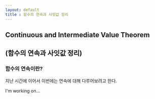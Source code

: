 ```yaml
---
layout: default
title : 함수의 연속과 사잇값 정리
---
```


## Continuous and Intermediate Value Theorem 
## (함수의 연속과 사잇값 정리)

### 함수의 연속이란?

  지난 시간에 이어서 이번에는 연속에 대해 다루어보려고 한다. 

  I'm working on...